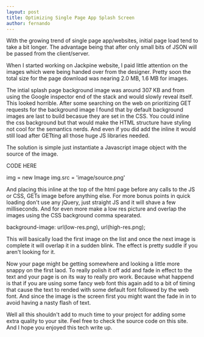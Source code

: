 ```yaml
---
layout: post
title: Optimizing Single Page App Splash Screen
author: fernando
---
```


With the growing trend of single page app/websites, initial page load tend to take a bit longer.
The advantage being that after only small bits of JSON will be passed from the client/server.

When I started working on Jackpine website, I paid little attention on the images
which were being handed over from the designer. Pretty soon the total
size for the page download was nearing 2.0 MB, 1.6 MB for images.

The intial splash page background image was around 307 KB and from using the Google inspector
end of the stack and would slowly reveal itself.  This looked horrible. After some
searching on the web on prioritizing GET requests for the background image I found
that by default background images are last to build becasue they are set in the CSS.
You could inline the css background but that would make the HTML structure have styling not
cool for the semantics nerds. And even if you did add the inline it would still load after
GETting all those huge JS libraries needed.

The solution is simple just instantiate a Javascript image object with
the source of the image.

CODE HERE

img = new Image
img.src = 'image/source.png'

And placing this inline at the top of the html page before any calls to the JS or CSS, GETs
image before anything else.  For more bonus points in quick loading don't use any jQuery, just
straight JS and it will shave a few milliseconds.  And for even more make a low res picture and
overlap the images using the CSS background comma spearated.

background-image: url(low-res.png), url(high-res.png);

This will basically load the first image on the list and once the next image is complete it will
overlap it in a sudden blink. The effect is pretty suddle if you aren't looking for it.

Now your page might be getting somewhere and looking a little more snappy on the first laod.
To really polish it off add and fade in effect to the text and your page is on its way to really
pro work.  Because what happend is that if you are using some fancy web font this again add to a
bit of timing that cause the text to rended with some default font followed by the web font.
And since the image is the screen first you might want the fade in in to avoid having a nasty
flash of text.

Well all this shouldn't add to much time to your project for adding some extra quality to your
site. Feel free to check the source code on this site. And I hope you enjoyed this tech write up.

